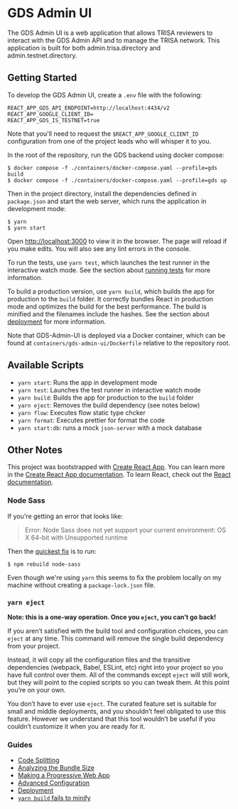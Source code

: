 # GDS Admin UI

The GDS Admin UI is a web application that allows TRISA reviewers to interact with the GDS Admin API and to manage the TRISA network. This application is built for both admin.trisa.directory and admin.testnet.directory.

## Getting Started

To develop the GDS Admin UI, create a `.env` file with the following:

```
REACT_APP_GDS_API_ENDPOINT=http://localhost:4434/v2
REACT_APP_GOOGLE_CLIENT_ID=
REACT_APP_GDS_IS_TESTNET=true
```

Note that you'll need to request the `$REACT_APP_GOOGLE_CLIENT_ID` configuration from one of the project leads who will whisper it to you.

In the root of the repository, run the GDS backend using docker compose:

```
$ docker compose -f ./containers/docker-compose.yaml --profile=gds build
$ docker compose -f ./containers/docker-compose.yaml --profile=gds up
```

Then in the project directory, install the dependencies defined in `package.json` and start the web server, which runs the application in development mode:

```
$ yarn
$ yarn start
```

Open [http://localhost:3000](http://localhost:3000) to view it in the browser. The page will reload if you make edits. You will also see any lint errors in the console.

To run the tests, use `yarn test`, which launches the test runner in the interactive watch mode. See the section about [running tests](https://facebook.github.io/create-react-app/docs/running-tests) for more information.

To build a production version, use `yarn build`, which builds the app for production to the `build` folder. It correctly bundles React in production mode and optimizes the build for the best performance. The build is minified and the filenames include the hashes. See the section about [deployment](https://facebook.github.io/create-react-app/docs/deployment) for more information.

Note that GDS-Admin-UI is deployed via a Docker container, which can be found at `containers/gds-admin-ui/Dockerfile` relative to the repository root.

## Available Scripts

- `yarn start`: Runs the app in development mode
- `yarn test`: Launches the test runner in interactive watch mode
- `yarn build`: Builds the app for production to the `build` folder
- `yarn eject`: Removes the build dependency (see notes below)
- `yarn flow`: Executes flow static type chcker
- `yarn format`: Executes prettier for format the code
- `yarn start:db`: runs a mock `json-server` with a mock database

## Other Notes

This project was bootstrapped with [Create React App](https://github.com/facebook/create-react-app). You can learn more in the [Create React App documentation](https://facebook.github.io/create-react-app/docs/getting-started). To learn React, check out the [React documentation](https://reactjs.org/).

### Node Sass

If you're getting an error that looks like:

> Error: Node Sass does not yet support your current environment: OS X 64-bit with Unsupported runtime

Then the [quickest fix](https://proustibat.medium.com/how-to-fix-error-node-sass-does-not-yet-support-your-current-environment-os-x-64-bit-with-c1b3298e4af0) is to run:

```
$ npm rebuild node-sass
```

Even though we're using `yarn` this seems to fix the problem locally on my machine without creating a `package-lock.json` file.

### `yarn eject`

**Note: this is a one-way operation. Once you `eject`, you can’t go back!**

If you aren’t satisfied with the build tool and configuration choices, you can `eject` at any time. This command will remove the single build dependency from your project.

Instead, it will copy all the configuration files and the transitive dependencies (webpack, Babel, ESLint, etc) right into your project so you have full control over them. All of the commands except `eject` will still work, but they will point to the copied scripts so you can tweak them. At this point you’re on your own.

You don’t have to ever use `eject`. The curated feature set is suitable for small and middle deployments, and you shouldn’t feel obligated to use this feature. However we understand that this tool wouldn’t be useful if you couldn’t customize it when you are ready for it.

### Guides

- [Code Splitting](https://facebook.github.io/create-react-app/docs/code-splitting)
- [Analyzing the Bundle Size](https://facebook.github.io/create-react-app/docs/analyzing-the-bundle-size)
- [Making a Progressive Web App](https://facebook.github.io/create-react-app/docs/making-a-progressive-web-app)
- [Advanced Configuration](https://facebook.github.io/create-react-app/docs/advanced-configuration)
- [Deployment](https://facebook.github.io/create-react-app/docs/deployment)
- [`yarn build` fails to minify](https://facebook.github.io/create-react-app/docs/troubleshooting#npm-run-build-fails-to-minify)